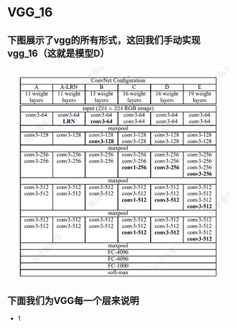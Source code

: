 # VGG_16

## 下图展示了vgg的所有形式，这回我们手动实现vgg_16（这就是模型D）

![VGG_16 模型](./documents/VGG.png)

## 下面我们为VGG每一个层来说明
- 1
